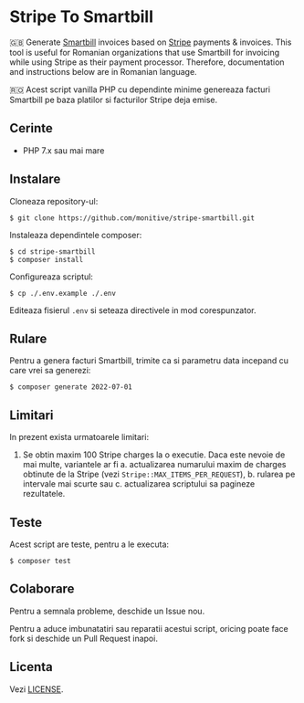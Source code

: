 # Stripe To Smartbill

🇬🇧 Generate [Smartbill](https://www.smartbill.ro) invoices based on [Stripe](https://stripe.com) payments &amp; invoices. This tool is useful for Romanian organizations that use Smartbill for invoicing while using Stripe as their payment processor. Therefore, documentation and instructions below are in Romanian language.

🇷🇴 Acest script vanilla PHP cu dependinte minime genereaza facturi Smartbill pe baza platilor si facturilor Stripe deja emise.

## Cerinte

- PHP 7.x sau mai mare

## Instalare

Cloneaza repository-ul:

```shell
$ git clone https://github.com/monitive/stripe-smartbill.git
```

Instaleaza dependintele composer:

```shell
$ cd stripe-smartbill
$ composer install
```

Configureaza scriptul:

```shell
$ cp ./.env.example ./.env
```

Editeaza fisierul `.env` si seteaza directivele in mod corespunzator.

## Rulare

Pentru a genera facturi Smartbill, trimite ca si parametru data incepand cu care vrei sa generezi:

```shell
$ composer generate 2022-07-01
```

## Limitari

In prezent exista urmatoarele limitari:

1. Se obtin maxim 100 Stripe charges la o executie. Daca este nevoie de mai multe, variantele ar fi
  a. actualizarea numarului maxim de charges obtinute de la Stripe (vezi `Stripe::MAX_ITEMS_PER_REQUEST`),
  b. rularea pe intervale mai scurte sau
  c. actualizarea scriptului sa pagineze rezultatele.

## Teste

Acest script are teste, pentru a le executa:

```shell
$ composer test
```

## Colaborare

Pentru a semnala probleme, deschide un Issue nou.

Pentru a aduce imbunatatiri sau reparatii acestui script, oricing poate face fork si deschide un Pull Request inapoi.

## Licenta

Vezi [LICENSE](LICENSE).
